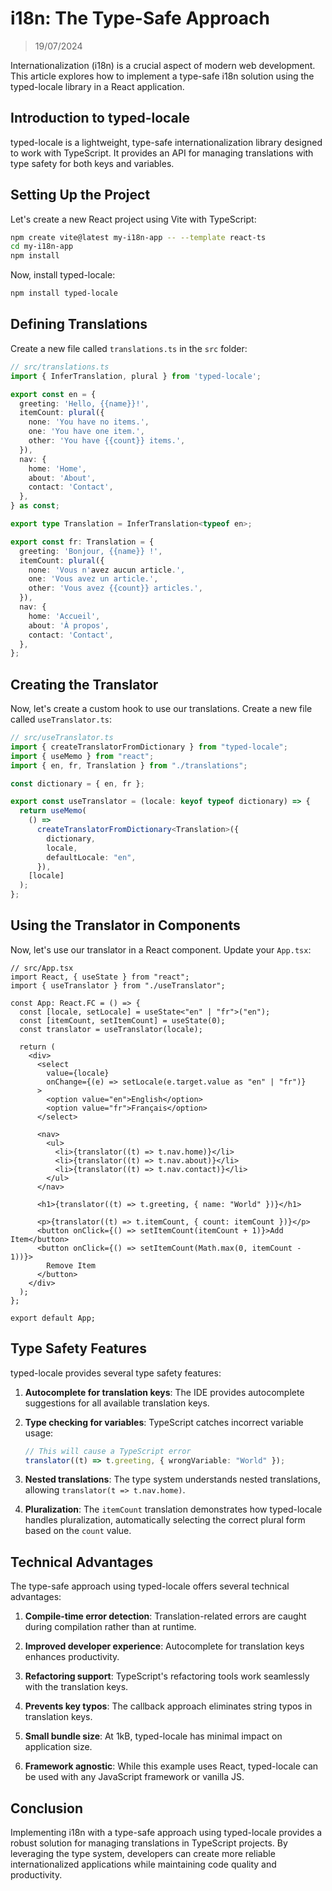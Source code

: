 # i18n: The Type-Safe Approach

> 19/07/2024

Internationalization (i18n) is a crucial aspect of modern web development. This article explores how to implement a type-safe i18n solution using the typed-locale library in a React application.

## Introduction to typed-locale

typed-locale is a lightweight, type-safe internationalization library designed to work with TypeScript. It provides an API for managing translations with type safety for both keys and variables.

## Setting Up the Project

Let's create a new React project using Vite with TypeScript:

```bash
npm create vite@latest my-i18n-app -- --template react-ts
cd my-i18n-app
npm install
```

Now, install typed-locale:

```bash
npm install typed-locale
```

## Defining Translations

Create a new file called `translations.ts` in the `src` folder:

```typescript
// src/translations.ts
import { InferTranslation, plural } from 'typed-locale';

export const en = {
  greeting: 'Hello, {{name}}!',
  itemCount: plural({
    none: 'You have no items.',
    one: 'You have one item.',
    other: 'You have {{count}} items.',
  }),
  nav: {
    home: 'Home',
    about: 'About',
    contact: 'Contact',
  },
} as const;

export type Translation = InferTranslation<typeof en>;

export const fr: Translation = {
  greeting: 'Bonjour, {{name}} !',
  itemCount: plural({
    none: 'Vous n'avez aucun article.',
    one: 'Vous avez un article.',
    other: 'Vous avez {{count}} articles.',
  }),
  nav: {
    home: 'Accueil',
    about: 'À propos',
    contact: 'Contact',
  },
};
```

## Creating the Translator

Now, let's create a custom hook to use our translations. Create a new file called `useTranslator.ts`:

```typescript
// src/useTranslator.ts
import { createTranslatorFromDictionary } from "typed-locale";
import { useMemo } from "react";
import { en, fr, Translation } from "./translations";

const dictionary = { en, fr };

export const useTranslator = (locale: keyof typeof dictionary) => {
  return useMemo(
    () =>
      createTranslatorFromDictionary<Translation>({
        dictionary,
        locale,
        defaultLocale: "en",
      }),
    [locale]
  );
};
```

## Using the Translator in Components

Now, let's use our translator in a React component. Update your `App.tsx`:

```tsx
// src/App.tsx
import React, { useState } from "react";
import { useTranslator } from "./useTranslator";

const App: React.FC = () => {
  const [locale, setLocale] = useState<"en" | "fr">("en");
  const [itemCount, setItemCount] = useState(0);
  const translator = useTranslator(locale);

  return (
    <div>
      <select
        value={locale}
        onChange={(e) => setLocale(e.target.value as "en" | "fr")}
      >
        <option value="en">English</option>
        <option value="fr">Français</option>
      </select>

      <nav>
        <ul>
          <li>{translator((t) => t.nav.home)}</li>
          <li>{translator((t) => t.nav.about)}</li>
          <li>{translator((t) => t.nav.contact)}</li>
        </ul>
      </nav>

      <h1>{translator((t) => t.greeting, { name: "World" })}</h1>

      <p>{translator((t) => t.itemCount, { count: itemCount })}</p>
      <button onClick={() => setItemCount(itemCount + 1)}>Add Item</button>
      <button onClick={() => setItemCount(Math.max(0, itemCount - 1))}>
        Remove Item
      </button>
    </div>
  );
};

export default App;
```

## Type Safety Features

typed-locale provides several type safety features:

1. **Autocomplete for translation keys**: The IDE provides autocomplete suggestions for all available translation keys.

2. **Type checking for variables**: TypeScript catches incorrect variable usage:

   ```typescript
   // This will cause a TypeScript error
   translator((t) => t.greeting, { wrongVariable: "World" });
   ```

3. **Nested translations**: The type system understands nested translations, allowing `translator(t => t.nav.home)`.

4. **Pluralization**: The `itemCount` translation demonstrates how typed-locale handles pluralization, automatically selecting the correct plural form based on the `count` value.

## Technical Advantages

The type-safe approach using typed-locale offers several technical advantages:

1. **Compile-time error detection**: Translation-related errors are caught during compilation rather than at runtime.

2. **Improved developer experience**: Autocomplete for translation keys enhances productivity.

3. **Refactoring support**: TypeScript's refactoring tools work seamlessly with the translation keys.

4. **Prevents key typos**: The callback approach eliminates string typos in translation keys.

5. **Small bundle size**: At 1kB, typed-locale has minimal impact on application size.

6. **Framework agnostic**: While this example uses React, typed-locale can be used with any JavaScript framework or vanilla JS.

## Conclusion

Implementing i18n with a type-safe approach using typed-locale provides a robust solution for managing translations in TypeScript projects. By leveraging the type system, developers can create more reliable internationalized applications while maintaining code quality and productivity.
